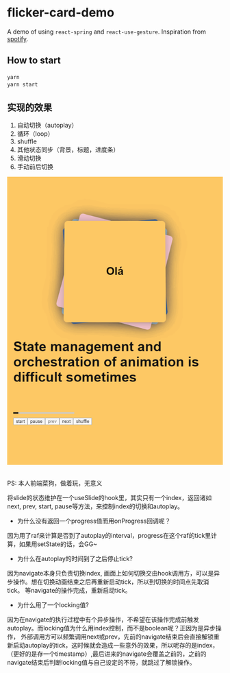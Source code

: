 # flicker-card-demo
A demo of using `react-spring` and `react-use-gesture`.
Inspiration from [spotify](https://spotify.design/).

## How to start

```bash
yarn
yarn start
```

## 实现的效果
1. 自动切换（autoplay）
2. 循环（loop）
3. shuffle
4. 其他状态同步（背景，标题，进度条）
5. 滑动切换
6. 手动前后切换

![image](https://github.com/Feniast/flicker-card-demo/blob/master/flicker-cards-demo.gif)

##
PS: 本人前端菜狗，做着玩，无意义

将slide的状态维护在一个useSlide的hook里，其实只有一个index，返回诸如next, prev, start, pause等方法，来控制index的切换和autoplay。

+ 为什么没有返回一个progress值而用onProgress回调呢？

因为用了raf来计算是否到了autoplay的interval，progress在这个raf的tick里计算，如果用setState的话，会GG~

+ 为什么在autoplay的时间到了之后停止tick?

因为navigate本身只负责切换index, 画面上如何切换交由hook调用方，可以是异步操作。想在切换动画结束之后再重新启动tick，所以到切换的时间点先取消tick。
等navigate的操作完成，重新启动tick。

+ 为什么用了一个locking值?

因为在navigate的执行过程中有个异步操作，不希望在该操作完成前触发autoplay。而locking值为什么用index控制，而不是boolean呢？正因为是异步操作，
外部调用方可以频繁调用next或prev，先前的navigate结束后会直接解锁重新启动autoplay的tick，这时候就会造成一些意外的效果，所以呢存的是index，
（更好的是存一个timestamp）,最后进来的navigate会覆盖之前的，之前的navigate结束后判断locking值与自己设定的不符，就跳过了解锁操作。
